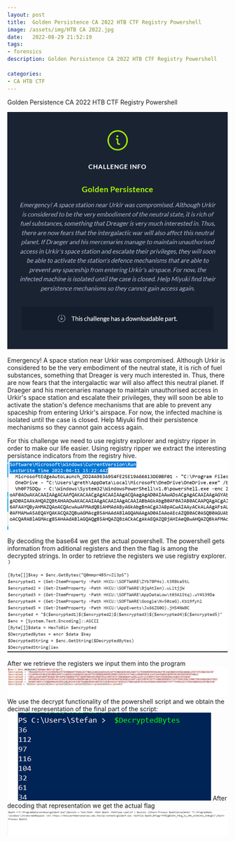 ```yaml
---
layout: post
title:  Golden Persistence CA 2022 HTB CTF Registry Powershell
image: /assets/img/HTB CA 2022.jpg
date:   2022-08-29 21:52:19
tags:
- forensics
description: Golden Persistence CA 2022 HTB CTF Registry Powershell

categories:
- CA HTB CTF
---
```


Golden Persistence CA 2022 HTB CTF Registry Powershell

![](/assets/img/2022-05-18-22-57-55.png)


Emergency! A space station near Urkir was compromised. Although Urkir is considered to be the very embodiment of the neutral state, it is rich of fuel substances, something that Dreager is very much interested in. Thus, there are now fears that the intergalactic war will also affect this neutral planet. If Draeger and his mercenaries manage to maintain unauthorised access in Urkir's space station and escalate their privileges, they will soon be able to activate the station's defence mechanisms that are able to prevent any spaceship from entering Urkir's airspace. For now, the infected machine is isolated until the case is closed. Help Miyuki find their persistence mechanisms so they cannot gain access again.

For this challenge we need to use registry explorer and registry ripper in order to make our life easier.
Using registry ripper we extract the interesting persistance indicators from the registry hive.
![](/assets/img/2022-05-18-23-11-38.png)

By decoding the base64 we get the actual powershell. The powershell gets information from aditional registers and then the flag is among the decrypted strings. In order to retrieve the registers we use registry explorer.
![](/assets/img/2022-05-18-23-18-49.png)

After we retrieve the registers we input them into the program
![](/assets/img/2022-05-18-23-26-14.png)
We use the decrypt functionality of the powershell script and we obtain the decimal representation of the final part of the script:
![](/assets/img/2022-05-18-23-27-27.png)
After decoding that representation we get the actual flag
![](/assets/img/2022-05-18-23-25-55.png)
